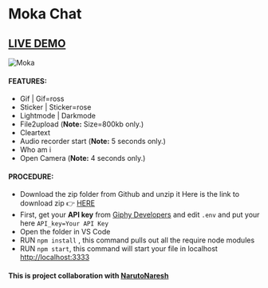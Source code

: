 # Moka Chat

## <a href="https://moka-chat.herokuapp.com/">LIVE DEMO</a>

![Moka](Video.gif)

#### FEATURES:
- Gif | Gif=ross
- Sticker | Sticker=rose
- Lightmode | Darkmode
- File2upload (**Note:** Size=800kb only.)
- Cleartext
- Audio recorder start (**Note:** 5 seconds only.)
- Who am i 
- Open Camera (**Note:** 4 seconds only.)

#### PROCEDURE:
- Download the zip folder from Github and unzip it
Here is the link to download zip 👉
<a href='https://github.com/avinashboy/moka-chat'>HERE</a>
- First, get your **API key** from <a href="https://developers.giphy.com/">Giphy Developers</a> and edit <code>.env</code> and put your here `API_key=Your API Key`
- Open the folder in VS Code
- RUN <code>npm install</code> , this command pulls out all the require node modules
- RUN <code>npm start</code>, this command will start your file in localhost <a href="http://localhost:3000">http://localhost:3333</a>


#### This is project collaboration with <a href="https://github.com/NarutoNaresh">NarutoNaresh</a>
